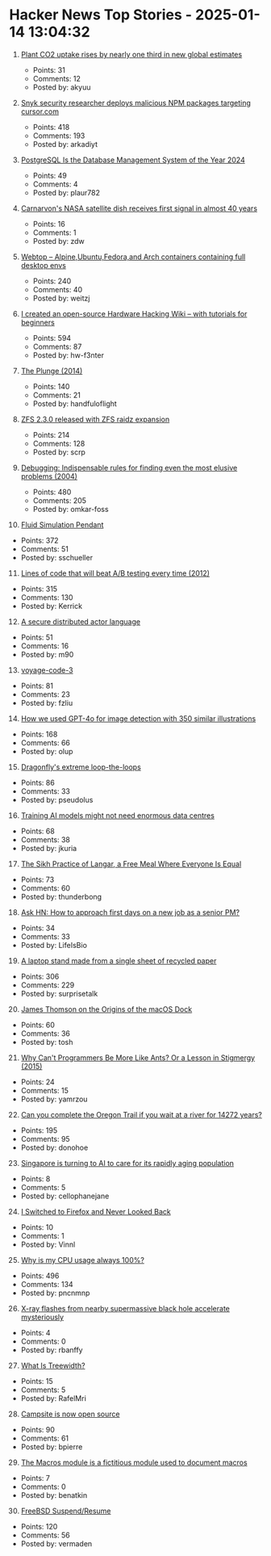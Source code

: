 # Hacker News Top Stories - 2025-01-14 13:04:32

1. [Plant CO2 uptake rises by nearly one third in new global estimates](https://www.ornl.gov/news/plant-co2-uptake-rises-nearly-one-third-new-global-estimates)
   - Points: 31
   - Comments: 12
   - Posted by: akyuu

2. [Snyk security researcher deploys malicious NPM packages targeting cursor.com](https://sourcecodered.com/snyk-malicious-npm-package/)
   - Points: 418
   - Comments: 193
   - Posted by: arkadiyt

3. [PostgreSQL Is the Database Management System of the Year 2024](https://db-engines.com/en/blog_post/109)
   - Points: 49
   - Comments: 4
   - Posted by: plaur782

4. [Carnarvon's NASA satellite dish receives first signal in almost 40 years](https://www.abc.net.au/news/2024-12-03/carnarvon-nasa-dish-receives-signal-repairs/104672866)
   - Points: 16
   - Comments: 1
   - Posted by: zdw

5. [Webtop – Alpine,Ubuntu,Fedora,and Arch containers containing full desktop envs](https://docs.linuxserver.io/images/docker-webtop/)
   - Points: 240
   - Comments: 40
   - Posted by: weitzj

6. [I created an open-source Hardware Hacking Wiki – with tutorials for beginners](https://www.hardbreak.wiki)
   - Points: 594
   - Comments: 87
   - Posted by: hw-f3nter

7. [The Plunge (2014)](https://grantland.com/features/the-plunge-shavarsh-karapetyan-heroic-rescue-armenia-trolleybus-ussr-history-finswimming/)
   - Points: 140
   - Comments: 21
   - Posted by: handfuloflight

8. [ZFS 2.3.0 released with ZFS raidz expansion](https://github.com/openzfs/zfs/releases/tag/zfs-2.3.0)
   - Points: 214
   - Comments: 128
   - Posted by: scrp

9. [Debugging: Indispensable rules for finding even the most elusive problems (2004)](https://dwheeler.com/essays/debugging-agans.html)
   - Points: 480
   - Comments: 205
   - Posted by: omkar-foss

10. [Fluid Simulation Pendant](https://mitxela.com/projects/fluid-pendant)
   - Points: 372
   - Comments: 51
   - Posted by: sschueller

11. [Lines of code that will beat A/B testing every time (2012)](https://stevehanov.ca/blog/index.php?id=132)
   - Points: 315
   - Comments: 130
   - Posted by: Kerrick

12. [A secure distributed actor language](https://mistysystem.com/)
   - Points: 51
   - Comments: 16
   - Posted by: m90

13. [voyage-code-3](https://blog.voyageai.com/2024/12/04/voyage-code-3/)
   - Points: 81
   - Comments: 23
   - Posted by: fzliu

14. [How we used GPT-4o for image detection with 350 similar illustrations](https://olup-blog.pages.dev/stories/image-detection-cars)
   - Points: 168
   - Comments: 66
   - Posted by: olup

15. [Dragonfly's extreme loop-the-loops](https://www.science.org/content/article/absolutely-insane-dragonfly-s-extreme-loop-loops-are-unparalleled-nature)
   - Points: 86
   - Comments: 33
   - Posted by: pseudolus

16. [Training AI models might not need enormous data centres](https://www.economist.com/science-and-technology/2025/01/08/training-ai-models-might-not-need-enormous-data-centres)
   - Points: 68
   - Comments: 38
   - Posted by: jkuria

17. [The Sikh Practice of Langar, a Free Meal Where Everyone Is Equal](https://www.wttw.com/playlist/2022/04/05/langar-maah-chhole-daal)
   - Points: 73
   - Comments: 60
   - Posted by: thunderbong

18. [Ask HN: How to approach first days on a new job as a senior PM?](undefined)
   - Points: 34
   - Comments: 33
   - Posted by: LifeIsBio

19. [A laptop stand made from a single sheet of recycled paper](https://www.core77.com/posts/134948/A-Laptop-Stand-Made-from-a-Single-Sheet-of-Recycled-Paper)
   - Points: 306
   - Comments: 229
   - Posted by: surprisetalk

20. [James Thomson on the Origins of the macOS Dock](https://daringfireball.net/linked/2025/01/10/thomson-dock)
   - Points: 60
   - Comments: 36
   - Posted by: tosh

21. [Why Can't Programmers Be More Like Ants? Or a Lesson in Stigmergy (2015)](https://blog.ubiquity.acm.org/why-cant-programmers-be-more-like-ants-or-a-lesson-in-stigmergy/)
   - Points: 24
   - Comments: 15
   - Posted by: yamrzou

22. [Can you complete the Oregon Trail if you wait at a river for 14272 years?](https://moral.net.au/writing/2025/01/11/waiting_for_oregon/)
   - Points: 195
   - Comments: 95
   - Posted by: donohoe

23. [Singapore is turning to AI to care for its rapidly aging population](https://restofworld.org/2025/singapore-ai-eldercare-tools/)
   - Points: 8
   - Comments: 5
   - Posted by: cellophanejane

24. [I Switched to Firefox and Never Looked Back](https://www.howtogeek.com/why-i-switched-to-firefox-and-never-looked-back/)
   - Points: 10
   - Comments: 1
   - Posted by: Vinnl

25. [Why is my CPU usage always 100%?](https://www.downtowndougbrown.com/2024/04/why-is-my-cpu-usage-always-100-upgrading-my-chumby-8-kernel-part-9/)
   - Points: 496
   - Comments: 134
   - Posted by: pncnmnp

26. [X-ray flashes from nearby supermassive black hole accelerate mysteriously](https://news.mit.edu/2025/x-ray-flashes-nearby-supermassive-black-hole-accelerate-mysteriously-0113)
   - Points: 4
   - Comments: 0
   - Posted by: rbanffy

27. [What Is Treewidth?](https://www.ams.org/journals/notices/202502/noti3043/noti3043.html)
   - Points: 15
   - Comments: 5
   - Posted by: RafelMri

28. [Campsite is now open source](https://github.com/campsite/campsite)
   - Points: 90
   - Comments: 61
   - Posted by: bpierre

29. [The Macros module is a fictitious module used to document macros](https://crystal-lang.org/api/1.15.0/Crystal/Macros.html)
   - Points: 7
   - Comments: 0
   - Posted by: benatkin

30. [FreeBSD Suspend/Resume](https://vermaden.wordpress.com/2025/01/11/freebsd-suspend-resume/)
   - Points: 120
   - Comments: 56
   - Posted by: vermaden

